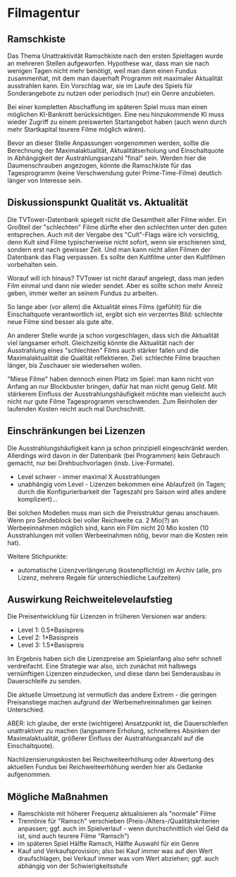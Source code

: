 # Filmagentur

## Ramschkiste

Das Thema Unattraktivität Ramschkiste nach den ersten Spieltagen wurde an mehreren Stellen aufgeworfen.
Hypothese war, dass man sie nach wenigen Tagen nicht mehr benötigt, weil man dann einen Fundus zusammenhat, mit dem man dauerhaft Programm mit maximaler Aktualität ausstrahlen kann.
Ein Vorschlag war, sie im Laufe des Spiels für Sonderangebote zu nutzen oder periodisch (nur) ein Genre anzubieten.

Bei einer kompletten Abschaffung im späteren Spiel muss man einen möglichen KI-Bankrott berücksichtigen.
Eine neu hinzukommende KI muss wieder Zugriff zu einem preiswerten Startangebot haben (auch wenn durch mehr Startkapital teurere Filme möglich wären).

Bevor an dieser Stelle Anpassungen vorgenommen werden, sollte die Berechnung der Maximalaktualität, Aktualitätserholung und Einschaltquote in Abhängigkeit der Austrahlungsanzahl "final" sein.
Werden hier die Daumenschrauben angezogen, könnte die Ramschkiste für das Tagesprogramm (keine Verschwendung guter Prime-Time-Filme) deutlich länger von Interesse sein.

## Diskussionspunkt Qualität vs. Aktualität

Die TVTower-Datenbank spiegelt nicht die Gesamtheit aller Filme wider.
Ein Großteil der "schlechten" Filme dürfte eher den schlechten unter den guten entsprechen.
Auch mit der Vergabe des "Cult"-Flags wäre ich vorsichtig, denn Kult sind Filme typischerweise nicht sofort, wenn sie erschienen sind, sondern erst nach gewisser Zeit.
Und man kann nicht allen Filmen der Datenbank das Flag verpassen.
Es sollte den Kultfilme unter den Kultfilmen vorbehalten sein.

Worauf will ich hinaus?
TVTower ist nicht darauf angelegt, dass man jeden Film einmal und dann nie wieder sendet.
Aber es sollte schon mehr Anreiz geben, immer weiter an seinem Fundus zu arbeiten.

So lange aber (vor allem) die Aktualität eines Films (gefühlt) für die Einschaltquote verantwortlich ist, ergibt sich ein verzerrtes Bild: schlechte neue Filme sind besser als gute alte.

An anderer Stelle wurde ja schon vorgeschlagen, dass sich die Aktualität viel langsamer erholt.
Gleichzeitig könnte die Aktualität nach der Ausstrahlung eines "schlechten" Films auch stärker fallen und die Maximalaktualität die Qualität reflektieren.
Ziel: schlechte Filme brauchen länger, bis Zuschauer sie wiedersehen wollen.

"Miese Filme" haben dennoch einen Platz im Spiel: man kann nicht von Anfang an nur Blockbuster bringen, dafür hat man nicht genug Geld.
Mit stärkerem Einfluss der Ausstrahlungshäufigkeit möchte man vielleicht auch nicht nur gute Filme Tagesprogramm verschwenden.
Zum Reinholen der laufenden Kosten reicht auch mal Durchschnitt.

## Einschränkungen bei Lizenzen

Die Ausstrahlungshäufigkeit kann ja schon prinzipiell eingeschränkt werden.
Allerdings wird davon in der Datenbank (bei Programmen) kein Gebrauch gemacht, nur bei Drehbuchvorlagen (insb. Live-Formate).

* Level schwer - immer maximal X Ausstrahlungen
* unabhängig vom Level - Lizenzen bekommen eine Ablaufzeit (in Tagen; durch die Konfigurierbarkeit der Tageszahl pro Saison wird alles andere kompliziert)...

Bei solchen Modellen muss man sich die Preisstruktur genau anschauen.
Wenn pro Sendeblock bei voller Reichweite ca. 2 Mio(?) an Werbeeinnahmen möglich sind, kann ein Film nicht 20 Mio kosten (10 Ausstrahlungen mit vollen Werbeeinahmen nötig, bevor man die Kosten rein hat).

Weitere Stichpunkte:
* automatische Lizenzverlängerung (kostenpflichtig) im Archiv (alle, pro Lizenz, mehrere Regale für unterschiedliche Laufzeiten)


## Auswirkung Reichweitelevelaufstieg

Die Preisentwicklung für Lizenzen in früheren Versionen war anders:
* Level 1: 0.5*Basispreis
* Level 2: 1*Basispreis
* Level 3: 1.5*Basispreis

Im Ergebnis haben sich die Lizenzpreise am Spielanfang also sehr schnell verdreifacht.
Eine Strategie war also, sich zunächst mit halbwegs vernünftigen Lizenzen einzudecken, und diese dann bei Senderausbau in Dauerschleife zu senden.

Die aktuelle Umsetzung ist vermutlich das andere Extrem - die geringen Preisanstiege machen aufgrund der Werbemehreinnahmen gar keinen Unterschied.

ABER: Ich glaube, der erste (wichtigere) Ansatzpunkt ist, die Dauerschleifen unattraktiver zu machen (langsamere Erholung, schnelleres Absinken der Maximalaktualität, größerer Einfluss der Austrahlungsanzahl auf die Einschaltquote).

Nachlizensierungskosten bei Reichweiteerhöhung oder Abwertung des aktuellen Fundus bei Reichweiteerhöhung werden hier als Gedanke aufgenommen.


## Mögliche Maßnahmen

* Ramschkiste mit höherer Frequenz aktualisieren als "normale" Filme
* Trennlinie für "Ramsch" verschieben (Preis-/Alters-/Qualitätskriterien anpassen; ggf. auch im Spielverlauf - wenn durchschnittlich viel Geld da ist, sind auch teurere Filme "Ramsch")
* im späteren Spiel Hälfte Ramsch, Hälfte Auswahl für ein Genre
* Kauf und Verkaufsprovision; also bei Kauf immer was auf den Wert draufschlagen, bei Verkauf immer was vom Wert abziehen; ggf. auch abhängig von der Schwierigkeitsstufe